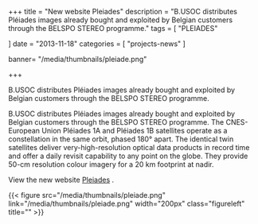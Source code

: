 +++
title = "New website Pleiades"
description = "B.USOC distributes Pléiades images already bought and exploited by Belgian customers through the BELSPO STEREO programme."
tags = [
"PLEIADES"

]
date = "2013-11-18"
categories = [
   "projects-news"
]

banner= "/media/thumbnails/pleiade.png"


+++

B.USOC distributes Pléiades images already bought and exploited by Belgian customers through the BELSPO STEREO programme.



B.USOC distributes Pléiades images already bought and exploited by Belgian customers through the BELSPO STEREO programme. The CNES-European Union Pléiades 1A and Pléiades 1B satellites operate as a constellation in the same orbit, phased 180° apart. The identical twin satellites deliver very-high-resolution optical data products in record time and offer a daily revisit capability to any point on the globe. They provide 50-cm resolution colour imagery for a 20 km footprint at nadir.

View the new website [Pleiades](http://pleiades.busoc.be/) .

{{< figure src="/media/thumbnails/pleiade.png"  link="/media/thumbnails/pleiade.png"  width="200px" class="figureleft" title="" >}}
